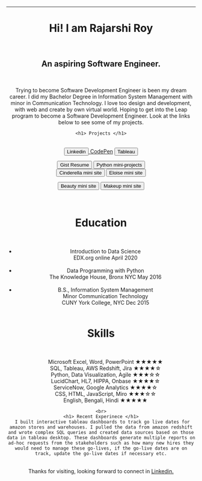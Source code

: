 <head>

  <!--link href="main.css" rel="stylesheet"-->
</head>
<body>
  <header>
  <hr> 
       <h1> Hi! I am Rajarshi Roy</h1> 
    <br>
    <h2>  An aspiring Software Engineer. </h2>
    <br>
     <p class="text"> Trying to become Software Development Engineer is been my dream career. I did my Bachelor Degree in Information System Management with minor in Communication Technology. I love too design and development, with web and create by own virtual world. Hoping to get into the Leap program to become a Software Development Engineer.  Look at the links below to see some of my projects. <br> 
       
    <h1> Projects </h1>
  <center>
      <br>
      <a href='http://www.linkedin.com/in/royrajarshi1/'><button> Linkedin </button> </a>
      <a href='https://codepen.io/rajarshi/pen/XmNrXB/'>CodePen</a>
      <a href='https://public.tableau.com/profile/rajarshiroy.design#!/'><button> Tableau </button> </a>

<a href="https://gist.github.com/rajarshi98/54c19408882afb47da8f830360effc53/"><button>Gist Resume</button></a>
    <a href="https://github.com/rajarshi98/pythone.projects.git"><button>Python mini-projects</button></a>
      <br>
    <a href="https://rajarshi98.github.io/cinderella/pages/twist.html"><button>Cinderella mini site</button></a> 
    <a href="https://rajarshi98.github.io/Eloise/"><button>Eloise mini site</button></a>

<a href="https://rajarshi98.github.io/beauty/"><button>Beauty mini site</button></a>
    <a href="https://rajarshi98.github.io/RimmelLondon/"><button>Makeup mini site</button></a>
     
 
    
   <br>
    <h1>Education</h1> <br> <ul>
      <li>Introduction to Data Science 
        <br> EDX.org online April 2020</li>
      <br>
  <li>Data Programming with Python <br>
   The Knowledge House, Bronx NYC May 2016</li>
      <br>
  <li>B.S., Information System Management 
    <br>
Minor Communication Technology
    <br>
CUNY York College, NYC Dec 2015</li>
 <br>
</ul>
    
 <h1> Skills </h1> <br>
<ul> Microsoft Excel, Word, PowerPoint ★★★★★ <br>
SQL, Tableau, AWS Redshift, Jira ★★★★☆ <br>
Python, Data Visualization, Agile ★★★☆☆ <br>
LucidChart, HL7, HIPPA, Onbase ★★★★☆ <br>
ServiceNow, Google Analytics ★★★★☆ <br>
CSS, HTML, JavaScript, Miro ★★★☆☆ <br> 
English, Bengali, Hindi ★★★★★ <br> </ul>
 


</center>
  
    <br>
    <h1> Recent Experinece </h1>
     I built interactive tableau dashboards to track go live dates for amazon stores and warehouses. I pulled the data from amazon redshift and wrote complex SQL queries and created data sources based on those data in tableau desktop. These dashboards generate multiple reports on ad-hoc requests from the stakeholders such as how many new hires they would need to manage these go-lives, if the go-live dates are on track, update the go-live dates if necessary etc.
   
 <br>
  Thanks for visiting, looking forward to connect in <a href='http://www.linkedin.com/in/royrajarshi1/'> Linkedin.</a>
  <br>
  <br>
  </header>
</body>
